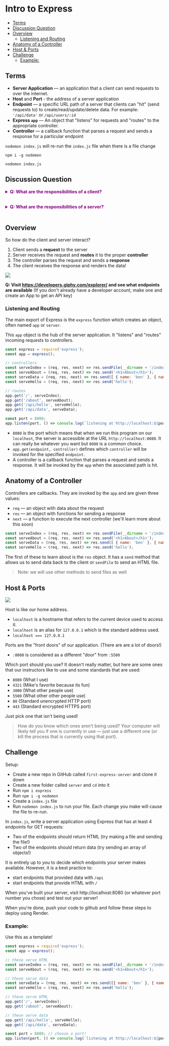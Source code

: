 # Intro to Express

- [Terms](#terms)
- [Discussion Question](#discussion-question)
- [Overview](#overview)
  - [Listening and Routing](#listening-and-routing)
- [Anatomy of a Controller](#anatomy-of-a-controller)
- [Host \& Ports](#host--ports)
- [Challenge](#challenge)
  - [Example:](#example)

## Terms

* **Server Application** — an application that a client can send requests to over the internet. 
* **Host** and **Port** - the address of a server application
* **Endpoint** — a specific URL path of a server that clients can "hit" (send requests to) to create/read/update/delete data. For example: `'/api/data'` or `/api/users/:id` 
* **Express `app`** — An object that "listens" for requests and "routes" to the appropriate controller.
* **Controller** — a callback function that parses a request and sends a response for a particular endpoint

`nodemon index.js` will re-run the `index.js` file when there is a file change

```
npm i -g nodemon

nodemon index.js
```


## Discussion Question

**<details><summary style="color: purple">Q: What are the responsibilities of a client?</summary>**

- Rendering HTML, CSS, and JS
- Request information from a server (get requests)
- Providing information to a server (post/patch/delete requests)
- Reading data received from a server

</details><br>

**<details><summary style="color: purple">Q: What are the responsibilities of a server?</summary>**

- Sending HTML, CSS, and JS to a client
- Parsing the information it receives
- Sending data to a client (e.g. weather API)

</details><br>

## Overview

So how do the client and server interact?

1. Client sends a **request** to the server
1. Server receives the request and **routes** it to the proper **controller**
1. The controller parses the request and sends a **response**
1. The client receives the response and renders the data!
  
![](./images/express-diagram-simple.svg)

**Q: Visit https://developers.giphy.com/explorer/ and see what endpoints are available** (If you don't already have a developer account, make one and create an App to get an API key)

### Listening and Routing

The main export of Express is the `express` function which creates an object, often named `app` or `server`.

This `app` object is the hub of the server application. It "listens" and "routes" incoming requests to controllers.

```js
const express = require('express');
const app = express();

// controllers
const serveIndex = (req, res, next) => res.sendFile(__dirname + '/index.html');
const serveAbout = (req, res, next) => res.send('<h1>About</h1>');
const serveData = (req, res, next) => res.send([ { name: 'ben' }, { name: 'zo' }]);
const serveHello = (req, res, next) => res.send('hello');

// routes
app.get('/', serveIndex);
app.get('/about', serveAbout);
app.get('/api/hello', serveHello);
app.get('/api/data', serveData);

const port = 8080;
app.listen(port, () => console.log(`listening at http://localhost:${port}`)); 
```

* `8080` is the port which means that when we run this program on our `localhost`, the server is accessible at the URL `http://localhost:8080`. It can really be whatever you want but `8080` is a common choice.
* `app.get(endpoint, controller)` defines which `controller` will be invoked for the specified `endpoint`.  
* A controller is a callback function that parses a request and sends a response. It will be invoked by the `app` when the associated path is hit.

## Anatomy of a Controller

Controllers are callbacks. They are invoked by the `app` and are given three values:
* `req` — an object with data about the request
* `res` — an object with functions for sending a response
* `next` — a function to execute the next controller (we'll learn more about this soon)

```js
const serveIndex = (req, res, next) => res.sendFile(__dirname + '/index.html');
const serveAbout = (req, res, next) => res.send('<h1>About</h1>');
const serveData = (req, res, next) => res.send([ { name: 'ben' }, { name: 'zo' }]);
const serveHello = (req, res, next) => res.send('hello');
```

The first of these to learn about is the `res` object. It has a `send` method that allows us to send data back to the client or `sendFile` to send an HTML file.

> Note: we will use other methods to send files as well

## Host & Ports

![](images/host-port.png)

Host is like our home address.

* `localhost` is a hostname that refers to the current device used to access it. 
* `localhost` is an alias for `127.0.0.1` which is the standard address used. 
* `localhost === 127.0.0.1`

Ports are the "front doors" of our application. (There are are a lot of doors!)

* `:8080` is considered as a different "door" from `:5500`

Which port should you use? It doesn't really matter, but here are some ones that our instructors like to use and some standards that are used:
* `8080` (What I use)
* `4321` (Mike's favorite because its fun)
* `3000` (What other people use)
* `5500` (What other other people use)
* `80` (Standard unencrypted HTTP port)
* `443` (Standard encrypted HTTPS port)

Just pick one that isn't being used! 

> How do you know which ones aren't being used? Your computer will likely tell you if one is currently in use — just use a different one (or kill the process that is currently using that port).

## Challenge

Setup:
* Create a new repo in GitHub called `first-express-server` and clone it down
* Create a new folder called `server` and `cd` into it
* Run `npm i express`
* Run `npm i -g nodemon`
* Create a `index.js` file
* Run `nodemon index.js` to run your file. Each change you make will cause the file to re-run.

In `index.js`, write a server application using Express that has at least 4 endpoints for GET requests:
* Two of the endpoints should return HTML (try making a file and sending the file!)
* Two of the endpoints should return data (try sending an array of objects!)

It is entirely up to *you* to decide which endpoints your server makes available. However, it is a best practice to:
* start endpoints that provided data with `/api`
* start endpoints that provide HTML with `/`

When you've built your server, visit http://localhost:8080 (or whatever port number you chose) and test out your server!

When you're done, push your code to github and follow these steps to deploy using Render.

### Example:

Use this as a template!

```js
const express = require('express');
const app = express();

// these serve HTML
const serveIndex = (req, res, next) => res.sendFile(__dirname + '/index.html');
const serveAbout = (req, res, next) => res.send('<h1>About</h1>');

// these serve data
const serveData = (req, res, next) => res.send([{ name: 'ben' }, { name: 'zo' }]);
const serveHello = (req, res, next) => res.send('hello');

// these serve HTML
app.get('/', serveIndex);
app.get('/about', serveAbout);

// these serve data
app.get('/api/hello', serveHello);
app.get('/api/data', serveData);

const port = 8080; // choose a port!
app.listen(port, () => console.log(`listening at http://localhost:${port}`)); 
```